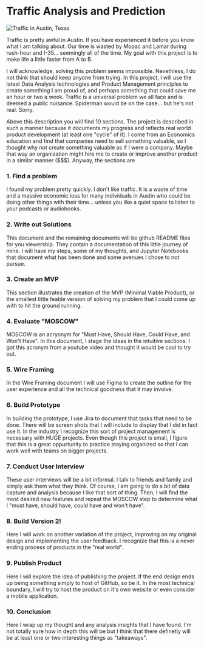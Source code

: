 # Traffic Analysis and Prediction

<img src="https://techzette.com/wp-content/uploads/2014/02/traffic-austin.jpg" alt="Traffic in Austin, Texas">

Traffic is pretty awful in Austin. If you have experienced it before you know what I am talking about. Our time is wasted by Mopac and Lamar during rush-hour and I-35... seemingly all of the time. My goal with this project is to make life a little faster from A to B.

I will acknowledge, solving this problem seems impossible. Nevethless, I do not think that should keep anyone from trying. In this project, I will use the latest Data Analysis technologies and Product Management principles to create something I am proud of, and perhaps something that could save me an hour or two a week. Traffic is a universal problem we all face and is deemed a public nuisance. Spiderman would be on the case... but he's not real. Sorry.

Above this description you will find 10 sections. The project is described in such a manner because it documents my progress and reflects real world product development (at least one "cycle" of it). I come from an Economics education and find that companies need to sell something valuable, so I thought why not create something valuable as if I were a company. Maybe that way an organization might hire me to create or improve another product in a similar manner ($$$). Anyway, the sections are

### 1. Find a problem

I found my problem pretty quickly. I don't like traffic. It is a waste of time and a massive economic loss for many individuals in Austin who could be doing other things with their time... unless you like a quiet space to listen to your podcasts or audiobooks.

### 2. Write out Solutions

This document and the remaining documents will be github README files for you viewership. They contain a documentation of this little journey of mine. I will have my steps, some of my thoughts, and Jupyter Notebooks that document what has been done and some avenues I chose to not pursue.

### 3. Create an MVP

This section illustrates the creation of the MVP (Minimal Viable Product), or the smallest little feable version of solving my problem that I could come up with to hit the ground running.

### 4. Evaluate "MOSCOW"

MOSCOW is an acryonym for "Must Have, Should Have, Could Have, and Won't Have". In this document, I stage the ideas in the intuitive sections. I got this acronym from a youtube video and thought it would be cool to try out.

### 5. Wire Framing

In the Wire Framing document I will use Figma to create the outline for the user experience and all the technical goodness that it may involve.

### 6. Build Prototype

In building the prototype, I use Jira to document that tasks that need to be done. There will be screen shots that I will include to display that I did in fact use it. In the industry I recognize this sort of project management is necessary with HUGE projects. Even though this project is small, I figure that this is a great oppurtunity to practice staying organized so that I can work well with teams on bigger projects.

### 7. Conduct User Interview

These user interviews will be a bit informal. I talk to friends and family and simply ask them what they think. Of course, I am going to do a bit of data capture and analysis because I like that sort of thing. Then, I will find the most desired new features and repeat the MOSCOW step to determine what I "must have, should have, could have and won't have".

### 8. Build Version 2!

Here I will work on another variation of the project, improving on my original design and implementing the user feedback. I recognize that this is a never ending process of products in the "real world".

### 9. Publish Product

Here I will explore the idea of publishing the project. If the end design ends up being something simply to host of GitHub, so be it. In the most technical boundary, I will try to host the product on it's own website or even consider a mobile application.

### 10. Conclusion

Here I wrap up my thought and any analysis insights that I have found. I'm not totally sure how in depth this will be but I think that there definetly will be at least one or two interesting things as "takeaways".
